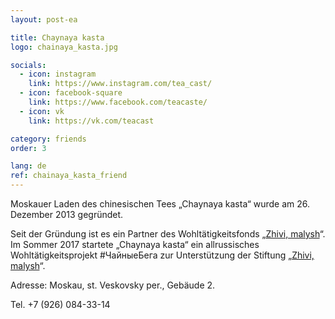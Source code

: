 ```yaml
---
layout: post-ea

title: Chaynaya kasta
logo: chainaya_kasta.jpg

socials:
  - icon: instagram
    link: https://www.instagram.com/tea_cast/
  - icon: facebook-square
    link: https://www.facebook.com/teacaste/
  - icon: vk
    link: https://vk.com/teacast

category: friends
order: 3

lang: de
ref: chainaya_kasta_friend
---
```


Moskauer Laden des chinesischen Tees „Chaynaya kasta“ wurde am 26. Dezember 2013 gegründet.

Seit der Gründung ist es ein Partner des  Wohltätigkeitsfonds „<a href="https://fondzhivimalysh.ru/" target="_blank">Zhivi, malysh</a>“. Im Sommer 2017 startete „Chaynaya kasta“ ein allrussisches Wohltätigkeitsprojekt #ЧайныеБега zur Unterstützung der Stiftung „<a href="https://fondzhivimalysh.ru/" target="_blank">Zhivi, malysh</a>“.

Adresse: Moskau, st. Veskovsky per., Gebäude 2.

Tel. +7 (926) 084-33-14

